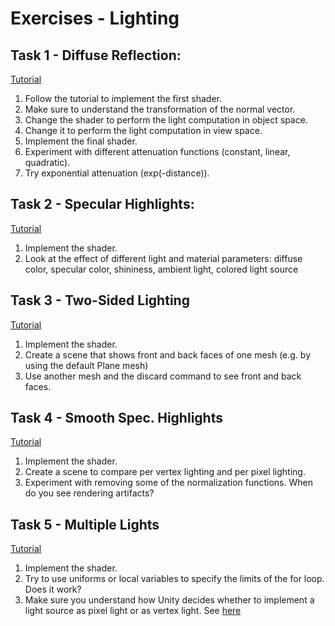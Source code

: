 # Exercises - Lighting

## Task 1 - Diffuse Reflection:

[Tutorial](https://en.wikibooks.org/wiki/Cg_Programming/Unity/Diffuse_Reflection)

1. Follow the tutorial to implement the first shader.
2. Make sure to understand the transformation of the normal vector.
3. Change the shader to perform the light computation in object space.
4. Change it to perform the light computation in view space.
5. Implement the final shader.
6. Experiment with different attenuation functions (constant, linear, quadratic).
7. Try exponential attenuation (exp(-distance)).

## Task 2 - Specular Highlights:

[Tutorial](https://en.wikibooks.org/wiki/Cg_Programming/Unity/Specular_Highlights)

1. Implement the shader.
2. Look at the effect of different light and material parameters: diffuse color, specular color, shininess, ambient light, colored light source

## Task 3 - Two-Sided Lighting

[Tutorial](https://en.wikibooks.org/wiki/Cg_Programming/Unity/Two-Sided_Surfaces)

1. Implement the shader.
2. Create a scene that shows front and back faces of one mesh (e.g. by using the default Plane mesh)
3. Use another mesh and the discard command to see front and back faces.

## Task 4 - Smooth Spec. Highlights

[Tutorial](https://en.wikibooks.org/wiki/Cg_Programming/Unity/Smooth_Specular_Highlights)

1. Implement the shader.
2. Create a scene to compare per vertex lighting and per pixel lighting.
3. Experiment with removing some of the normalization functions. When do you see rendering artifacts?

## Task 5 - Multiple Lights

[Tutorial](https://en.wikibooks.org/wiki/Cg_Programming/Unity/Multiple_Lights)

1. Implement the shader.
2. Try to use uniforms or local variables to specify the limits of the for loop. Does it work?
3. Make sure you understand how Unity decides whether to implement a light source as pixel light or as vertex light. See [here](https://docs.unity3d.com/Manual/RenderTech-ForwardRendering.html)
